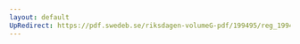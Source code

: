 ```yaml
---
layout: default
UpRedirect: https://pdf.swedeb.se/riksdagen-volumeG-pdf/199495/reg_199495/reg_199495_0282.pdf
---
```

